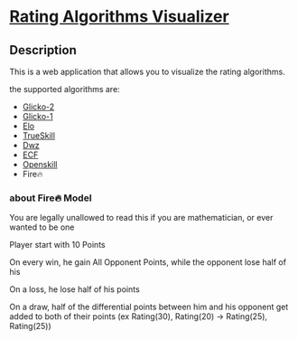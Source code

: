 # [Rating Algorithms Visualizer](https://rating-visualizer.netlify.app/)
## Description
This is a web application that allows you to visualize the rating algorithms.

the supported algorithms are:
- [Glicko-2](https://en.wikipedia.org/wiki/Glicko-2_rating_algorithm)
- [Glicko-1](https://en.wikipedia.org/wiki/Glicko-1_rating_algorithm)
- [Elo](https://en.wikipedia.org/wiki/Elo_rating_system)
- [TrueSkill](https://en.wikipedia.org/wiki/TrueSkill)
- [Dwz](https://en.wikipedia.org/wiki/Dwz_rating_system)
- [ECF](https://en.wikipedia.org/wiki/ECF_grading_system)
- [Openskill](https://en.wikipedia.org/wiki/Open_skill_rating_system)
- Fire🔥


### about Fire🔥 Model
You are legally unallowed to read this if you are mathematician, or ever wanted to be one

Player start with 10 Points

On every win, he gain All Opponent Points, while the opponent lose half of his

On a loss, he lose half of his points

On a draw, half of the differential points between him and his opponent get added to both of their points
(ex Rating(30), Rating(20) -> Rating(25), Rating(25))
